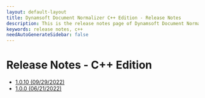 ```yaml
---
layout: default-layout
title: Dynamsoft Document Normalizer C++ Edition - Release Notes
description: This is the release notes page of Dynamsoft Document Normalizer SDK C++ Edition.
keywords: release notes, c++
needAutoGenerateSidebar: false
---
```


# Release Notes - C++ Edition

- [1.0.10 (09/29/2022)](cpp-1.md#1010-09292022)
- [1.0.0 (06/21/2022)](cpp-1.md#100-06212022)
